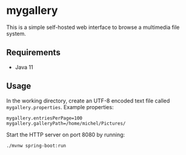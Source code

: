 # mygallery

This is a simple self-hosted web interface to browse a multimedia file system.

## Requirements
- Java 11

## Usage

In the working directory, create an UTF-8 encoded text file called `mygallery.properties`.
Example properties:

    mygallery.entriesPerPage=100
    mygallery.galleryPath=/home/michel/Pictures/
  
Start the HTTP server on port 8080 by running:

    ./mvnw spring-boot:run
